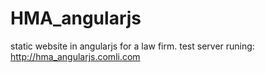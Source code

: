 # HMA_angularjs
static website in angularjs for a law firm.
test server runing: http://hma_angularjs.comli.com
